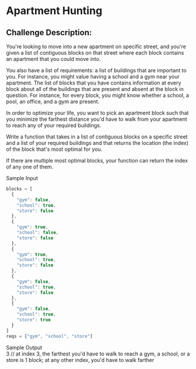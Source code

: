 # Apartment Hunting


## Challenge Description:


You're looking to move into a new apartment on specific street, and you're given a list of contiguous blocks on that street where each block contains an apartment that you could move into.  

You also have a list of requirements: a list of buildings that are important to you. For instance, you might value having a school and a gym near your apartment. The list of blocks that you have contains information at every block about all of the buildings that are present and absent at the block in question. For instance, for every block, you might know whether a school, a pool, an office, and a gym are present.  

In order to optimize your life, you want to pick an apartment block such that you minimize the farthest distance you'd have to walk from your apartment to reach any of your required buildings.  

Write a function that takes in a list of contiguous blocks on a specific street and a list of your required buildings and that returns the location (the index) of the block that's most optimal for you.  

If there are multiple most optimal blocks, your function can return the index of any one of them.  

Sample Input  
```javascript
blocks = [
  {
    "gym": false,
    "school": true,
    "store": false
  },
  {
    "gym": true,
    "school": false,
    "store": false
  },
  {
    "gym": true,
    "school": true,
    "store": false
  },
  {
    "gym": false,
    "school": true,
    "store": false
  },
  {
    "gym": false,
    "school": true,
    "store": true
  }
]
reqs = ["gym", "school", "store"]  
```

Sample Output  
3 // at index 3, the farthest you'd have to walk to reach a gym, a school, or a store is 1 block; at any other index, you'd have to walk farther  

